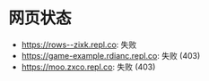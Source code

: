 # 网页状态
- https://rows--zixk.repl.co: 失败
- https://game-example.rdianc.repl.co: 失败 (403)
- https://moo.zxco.repl.co: 失败 (403)
